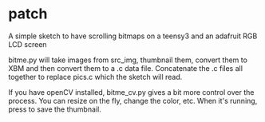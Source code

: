 # patch

A simple sketch to have scrolling bitmaps on a teensy3 and an adafruit RGB LCD screen

bitme.py will take images from src\_img, thumbnail them, convert them to XBM and then convert them to a .c data file. Concatenate the .c files all together to replace pics.c which the sketch will read.

If you have openCV installed, bitme\_cv.py gives a bit more control over the process. You can resize on the fly, change the color, etc. When it's running, press <esc> to save the thumbnail.
